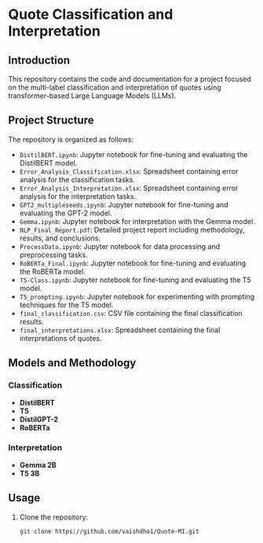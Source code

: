 # Quote Classification and Interpretation

## Introduction
This repository contains the code and documentation for a project focused on the multi-label classification and interpretation of quotes using transformer-based Large Language Models (LLMs).

## Project Structure
The repository is organized as follows:
- `DistilBERT.ipynb`: Jupyter notebook for fine-tuning and evaluating the DistilBERT model.
- `Error_Analysis_Classification.xlsx`: Spreadsheet containing error analysis for the classification tasks.
- `Error_Analysis_Interpretation.xlsx`: Spreadsheet containing error analysis for the interpretation tasks.
- `GPT2_multipleseeds.ipynb`: Jupyter notebook for fine-tuning and evaluating the GPT-2 model.
- `Gemma.ipynb`: Jupyter notebook for interpretation with the Gemma model.
- `NLP_Final_Report.pdf`: Detailed project report including methodology, results, and conclusions.
- `ProcessData.ipynb`: Jupyter notebook for data processing and preprocessing tasks.
- `RoBERTa_Final.ipynb`: Jupyter notebook for fine-tuning and evaluating the RoBERTa model.
- `T5-Class.ipynb`: Jupyter notebook for fine-tuning and evaluating the T5 model.
- `T5_prompting.ipynb`: Jupyter notebook for experimenting with prompting techniques for the T5 model.
- `final_classification.csv`: CSV file containing the final classification results.
- `final_interpretations.xlsx`: Spreadsheet containing the final interpretations of quotes.

## Models and Methodology
### Classification
- **DistilBERT**
- **T5**
- **DistilGPT-2**
- **RoBERTa**

### Interpretation
- **Gemma 2B**
- **T5 3B**

## Usage
1. Clone the repository:
   ```bash
   git clone https://github.com/vaishdho1/Quote-MI.git
